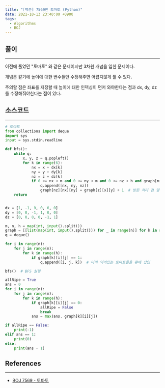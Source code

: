 ```yaml
---
title: "[백준] 7569번 토마토 (Python)"
date: 2021-10-13 23:40:00 +0900
tags:
  - Algorithms
  - BOJ
---
```


## 풀이

---

이전에 풀었던 "토마토" 와 같은 문제이지만 3차원 개념을 입힌 문제이다.

개념은 같기에 높이에 대한 변수들만 수정해주면 어렵지않게 풀 수 있다.

주의할 점은 좌표를 지정할 때 높이에 대한 인덱싱이 먼저 와야한다는 점과 dx, dy, dz 를 수정해줘야한다는 점이 있다.

## 소스코드

---

```python
# 토마토
from collections import deque
import sys
input = sys.stdin.readline

def bfs():
    while q:
        x, y, z = q.popleft()
        for k in range(6):
            nx = x + dx[k]
            ny = y + dy[k]
            nz = z + dz[k]
            if 0 <= nx < n and 0 <= ny < m and 0 <= nz < h and graph[nz][nx][ny] == 0:  # 범위 내 이면서 익지 않았을 경우
                q.append([nx, ny, nz])
                graph[nz][nx][ny] = graph[z][x][y] + 1  # 방문 처리 겸 일수 계산
    return


dx = [1, -1, 0, 0, 0, 0]
dy = [0, 0, -1, 1, 0, 0]
dz = [0, 0, 0, 0, -1, 1]

m, n, h = map(int, input().split())
graph = [[list(map(int, input().split())) for _ in range(n)] for k in range(h)]
q = deque()

for i in range(n):
    for j in range(m):
        for k in range(h):
            if graph[k][i][j] == 1:
                q.append([i, j, k])  # 이미 익어있는 토마토들을 큐에 삽입

bfs()  # BFS 실행

allRipe = True
ans = 0
for i in range(n):
    for j in range(m):
        for k in range(h):
            if graph[k][i][j] == 0:
                allRipe = False
                break
            ans = max(ans, graph[k][i][j])

if allRipe == False:
    print(-1)
elif ans == 1:
    print(0)
else:
    print(ans - 1)
```

## References

---

- [BOJ 7569 - 토마토](https://www.acmicpc.net/problem/7569)
